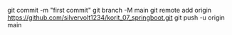git commit -m "first commit"
git branch -M main
git remote add origin https://github.com/silvervolt1234/korit_07_springboot.git
git push -u origin main